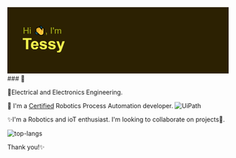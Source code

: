 <img src="https://github.com/Tessy8/Tessy8/blob/main/Tessy.png" alt="banner that says Hi">
### 👣

🌱Electrical and Electronics Engineering.

🔭 I'm a [Certified](https://www.certmetrics.com/uipath/public/badge.aspx?i=2&t=c&d=2022-04-26&ci=UIP00189829) Robotics Process Automation developer. 
![UiPath](https://img.shields.io/badge/UiPath-000000?style=for-the-badge&logo=UiPath&logoColor=white)

✨I'm a Robotics and ioT enthusiast. I'm looking to collaborate on projects👐. 

![top-langs](https://github-readme-stats.vercel.app/api/top-langs?username=Tessy8&show_icons=true&theme=radical)

Thank you!✨




<!--
**Tessy8/Tessy8** is a ✨ _special_ ✨ repository because its `README.md` (this file) appears on your GitHub profile.

Here are some ideas to get you started:

- 🔭 I’m currently working on ...
- 🌱 I’m currently learning ...
- 👯 I’m looking to collaborate on ...
- 🤔 I’m looking for help with ...
- 💬 Ask me about ...
- 📫 How to reach me: ...
- 😄 Pronouns: ...
- ⚡ Fun fact: ...
-->
